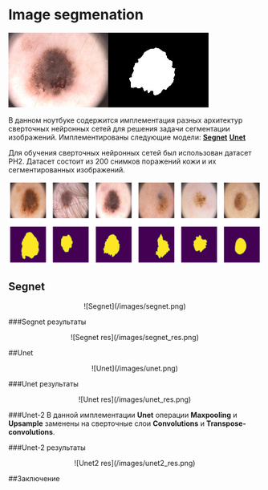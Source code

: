 # Image segmenation
![Image segmentation](/assets/example.png)

В данном ноутбуке содержится имплементация разных архитектур сверточных нейронных сетей для решения задачи сегментации изображений.
Имплементированы следующие модели:
**[Segnet](https://arxiv.org/pdf/1511.00561.pdf)**
**[Unet](https://arxiv.org/pdf/1505.04597.pdf)**

Для обучения сверточных нейронных сетей был использован датасет PH2. Датасет состоит из 200 снимков поражений кожи и их сегментированных изображений.

![Dataset example](/assets/dataset_sample.png)

## Segnet
<p align="middle">
	![Segnet](/images/segnet.png)
</p>

###Segnet результаты

<p align="middle">
	![Segnet res](/images/segnet_res.png)
</p>

##Unet

<p align="middle">
	![Unet](/images/unet.png)
</p>

###Unet результаты
<p align="middle">
	![Unet res](/images/unet_res.png)
</p>

###Unet-2
В данной имплементации **Unet** операции **Maxpooling** и **Upsample** заменены на сверточные слои **Convolutions** и **Transpose-convolutions**.


###Unet-2 результаты
<p align="middle">
	![Unet2 res](/images/unet2_res.png)
</p>

##Заключение
